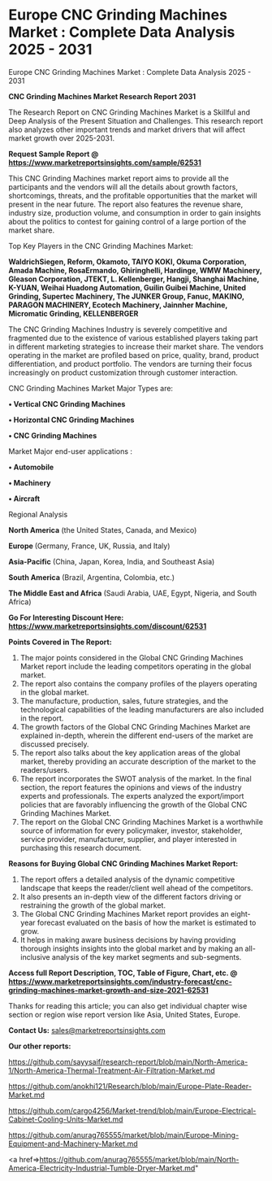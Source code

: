 # Europe CNC Grinding Machines Market : Complete Data Analysis 2025 - 2031
Europe CNC Grinding Machines Market : Complete Data Analysis 2025 - 2031

<strong>CNC Grinding Machines Market Research Report 2031</strong>

The Research Report on CNC Grinding Machines Market is a Skillful and Deep Analysis of the Present Situation and Challenges. This research report also analyzes other important trends and market drivers that will affect market growth over 2025-2031.

<strong>Request Sample Report @ <a href=https://www.marketreportsinsights.com/sample/62531>https://www.marketreportsinsights.com/sample/62531</a></strong>

This CNC Grinding Machines market report aims to provide all the participants and the vendors will all the details about growth factors, shortcomings, threats, and the profitable opportunities that the market will present in the near future. The report also features the revenue share, industry size, production volume, and consumption in order to gain insights about the politics to contest for gaining control of a large portion of the market share.

Top Key Players in the CNC Grinding Machines Market:

<strong>WaldrichSiegen, Reform, Okamoto, TAIYO KOKI, Okuma Corporation, Amada Machine, RosaErmando, Ghiringhelli, Hardinge, WMW Machinery, Gleason Corporation, JTEKT, L. Kellenberger, Hangji, Shanghai Machine, K-YUAN, Weihai Huadong Automation, Guilin Guibei Machine, United Grinding, Supertec Machinery, The JUNKER Group, Fanuc, MAKINO, PARAGON MACHINERY, Ecotech Machinery, Jainnher Machine, Micromatic Grinding, KELLENBERGER</strong>

The CNC Grinding Machines Industry is severely competitive and fragmented due to the existence of various established players taking part in different marketing strategies to increase their market share. The vendors operating in the market are profiled based on price, quality, brand, product differentiation, and product portfolio. The vendors are turning their focus increasingly on product customization through customer interaction.

CNC Grinding Machines Market Major Types are:

<strong>• Vertical CNC Grinding Machines

• Horizontal CNC Grinding Machines

• CNC Grinding Machines</strong>

Market Major end-user applications :

<strong>• Automobile

• Machinery

• Aircraft</strong>

Regional Analysis

</u><strong><b>North America</b></strong> (the United States, Canada, and Mexico)

<strong><b>Europe </b></strong>(Germany, France, UK, Russia, and Italy)

<strong><b>Asia-Pacific</b></strong> (China, Japan, Korea, India, and Southeast Asia)

<strong><b>South America</b></strong> (Brazil, Argentina, Colombia, etc.)

<strong><b>The Middle East and Africa</b></strong> (Saudi Arabia, UAE, Egypt, Nigeria, and South Africa)

<strong>Go For Interesting Discount Here: <a href=https://www.marketreportsinsights.com/discount/62531>https://www.marketreportsinsights.com/discount/62531</a></strong>

<strong>Points Covered in The Report:</strong>
<ol>
  <li>The major points considered in the Global CNC Grinding Machines Market report include the leading competitors operating in the global market.</li>
  <li>The report also contains the company profiles of the players operating in the global market.</li>
  <li>The manufacture, production, sales, future strategies, and the technological capabilities of the leading manufacturers are also included in the report.</li>
  <li>The growth factors of the Global CNC Grinding Machines Market are explained in-depth, wherein the different end-users of the market are discussed precisely.</li>
  <li>The report also talks about the key application areas of the global market, thereby providing an accurate description of the market to the readers/users.</li>
  <li>The report incorporates the SWOT analysis of the market. In the final section, the report features the opinions and views of the industry experts and professionals. The experts analyzed the export/import policies that are favorably influencing the growth of the Global CNC Grinding Machines Market.</li>
  <li>The report on the Global CNC Grinding Machines Market is a worthwhile source of information for every policymaker, investor, stakeholder, service provider, manufacturer, supplier, and player interested in purchasing this research document.</li>
</ol>
<strong>Reasons for Buying Global CNC Grinding Machines Market Report:</strong>

<ol>
  <li>The report offers a detailed analysis of the dynamic competitive landscape that keeps the reader/client well ahead of the competitors.</li>
  <li>It also presents an in-depth view of the different factors driving or restraining the growth of the global market.</li>
  <li>The Global CNC Grinding Machines Market report provides an eight-year forecast evaluated on the basis of how the market is estimated to grow.</li>
  <li>It helps in making aware business decisions by having providing thorough insights insights into the global market and by making an all-inclusive analysis of the key market segments and sub-segments.</li>
</ol>
<strong>Access full Report Description, TOC, Table of Figure, Chart, etc. @ <a href=https://www.marketreportsinsights.com/industry-forecast/cnc-grinding-machines-market-growth-and-size-2021-62531>https://www.marketreportsinsights.com/industry-forecast/cnc-grinding-machines-market-growth-and-size-2021-62531</a></strong>


Thanks for reading this article; you can also get individual chapter wise section or region wise report version like Asia, United States, Europe.

<strong>Contact Us:</strong>
sales@marketreportsinsights.com

<strong>Our other reports:</strong>

<a href=https://github.com/sayysaif/research-report/blob/main/North-America-1/North-America-Thermal-Treatment-Air-Filtration-Market.md>https://github.com/sayysaif/research-report/blob/main/North-America-1/North-America-Thermal-Treatment-Air-Filtration-Market.md</a>

<a href=https://github.com/anokhi121/Research/blob/main/Europe-Plate-Reader-Market.md>https://github.com/anokhi121/Research/blob/main/Europe-Plate-Reader-Market.md</a>

<a href=https://github.com/cargo4256/Market-trend/blob/main/Europe-Electrical-Cabinet-Cooling-Units-Market.md>https://github.com/cargo4256/Market-trend/blob/main/Europe-Electrical-Cabinet-Cooling-Units-Market.md</a>

<a href=https://github.com/anurag765555/market/blob/main/Europe-Mining-Equipment-and-Machinery-Market.md>https://github.com/anurag765555/market/blob/main/Europe-Mining-Equipment-and-Machinery-Market.md</a>

<a href=>https://github.com/anurag765555/market/blob/main/North-America-Electricity-Industrial-Tumble-Dryer-Market.md</a>"
